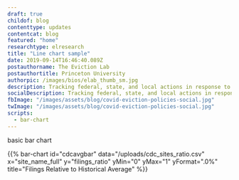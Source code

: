 ```yaml
---
draft: true
childof: blog
contenttype: updates
contentcat: blog
featured: "home"
researchtype: elresearch
title: "Line chart sample"
date: 2019-09-14T16:46:40.089Z
postauthorname: The Eviction Lab
postauthortitle: Princeton University
authorpic: /images/bios/elab_thumb_sm.jpg
description: Tracking federal, state, and local actions in response to the pandemic.
socialDescription: Tracking federal, state, and local actions in response to the pandemic.
fbImage: "/images/assets/blog/covid-eviction-policies-social.jpg"
twImage: "/images/assets/blog/covid-eviction-policies-social.jpg"
scripts:
  - bar-chart
---
```


basic bar chart


{{% bar-chart id="cdcavgbar" data="/uploads/cdc_sites_ratio.csv" x="site_name_full" y="filings_ratio" yMin="0" yMax="1" yFormat=".0%"  title="Filings Relative to Historical Average" %}}